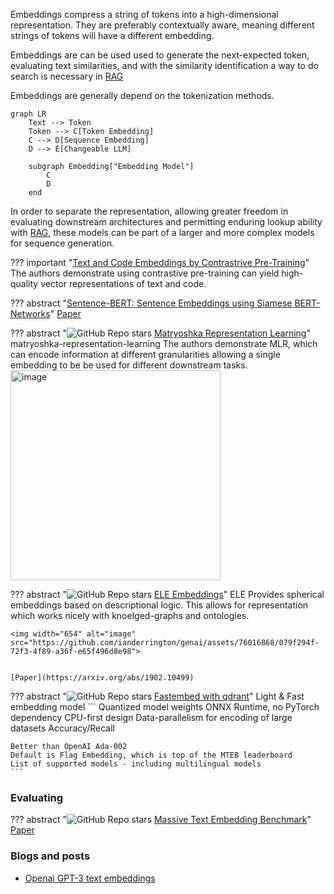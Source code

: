 Embeddings compress a string of tokens into a high-dimensional representation. They are preferably contextually aware, meaning different strings of tokens will have a different embedding.

Embeddings are can be used used to generate the next-expected token, evaluating text similarities, and with the similarity identification a way to do search is necessary in [RAG](../../agents/components/memory.md#rag)

Embeddings are generally depend on the tokenization methods. 

```mermaid
graph LR
    Text --> Token
    Token --> C[Token Embedding]
    C --> D[Sequence Embedding]
    D --> E[Changeable LLM]

    subgraph Embedding["Embedding Model"]
        C
        D
    end
```

In order to separate the representation, allowing greater freedom in evaluating downstream architectures and permitting enduring lookup ability with [RAG](../../agents/components/memory.md#rag), these models can be part of a larger and more complex models for sequence generation.

??? important "[Text and Code Embeddings by Contrastrive Pre-Training](https://cdn.openai.com/papers/Text_and_Code_Embeddings_by_Contrastive_Pre_Training.pdf)"
    The authors demonstrate using contrastive pre-training can yield high-quality vector representations of text and code. 

??? abstract "[Sentence-BERT: Sentence Embeddings using Siamese BERT-Networks](https://github.com/UKPLab/sentence-transformers/tree/master)"
    [Paper](https://arxiv.org/abs/1908.10084)


??? abstract "![GitHub Repo stars](https://badgen.net/github/stars/RAIVNLab/MRL) [Matryoshka Representation Learning](https://github.com/RAIVNLab/MRL)" matryoshka-representation-learning
    The authors demonstrate MLR, which can encode information at different granularities allowing a single embedding to be be used for different downstream tasks.
    <img width="336" alt="image" src="https://github.com/ianderrington/genai/assets/76016868/58bea190-459b-409d-b1ca-5f495ed8b30a">


??? abstract "![GitHub Repo stars](https://badgen.net/github/stars/bio-ontology-research-group/el-embeddings) [ELE Embeddings](https://github.com/bio-ontology-research-group/el-embeddings)"
    ELE Provides spherical embeddings based on descriptional logic. This allows for representation which works nicely with knoelged-graphs and ontologies.  
    
    <img width="654" alt="image" src="https://github.com/ianderrington/genai/assets/76016868/079f294f-72f3-4f89-a36f-e65f496d8e98">


    [Paper](https://arxiv.org/abs/1902.10499)

??? abstract "![GitHub Repo stars](https://badgen.net/github/stars/qdrant/fastembed) [Fastembed with qdrant](https://github.com/qdrant/fastembed)"
    Light & Fast embedding model
    ```
    Quantized model weights
    ONNX Runtime, no PyTorch dependency
    CPU-first design
    Data-parallelism for encoding of large datasets
    Accuracy/Recall

    Better than OpenAI Ada-002
    Default is Flag Embedding, which is top of the MTEB leaderboard
    List of supported models - including multilingual models
    ```


### Evaluating

??? abstract "![GitHub Repo stars](https://badgen.net/github/stars/embeddings-benchmark/mteb) [Massive Text Embedding Benchmark](https://github.com/embeddings-benchmark/mteb)"
    [Paper](https://arxiv.org/pdf/2210.07316.pdf)

### Blogs and posts
- [Openai GPT-3 text embeddings](https://medium.com/@nils_reimers/openai-gpt-3-text-embeddings-really-a-new-state-of-the-art-in-dense-text-embeddings-6571fe3ec9d9)
